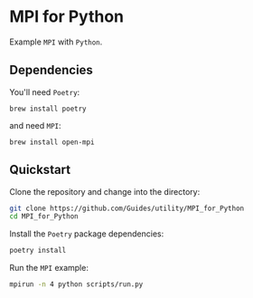 # MPI for Python

Example `MPI` with `Python`.

## Dependencies

You'll need `Poetry`:

```shell
brew install poetry
```

and need `MPI`:

```shell
brew install open-mpi
```

## Quickstart

Clone the repository and change into the directory:

```bash
git clone https://github.com/Guides/utility/MPI_for_Python
cd MPI_for_Python
```

Install the `Poetry` package dependencies:

```bash
poetry install
```

Run the `MPI` example:

```bash
mpirun -n 4 python scripts/run.py
```

